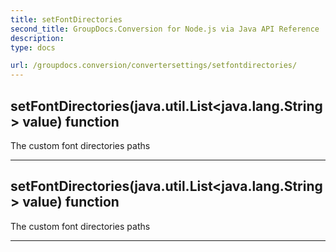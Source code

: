 ```yaml
---
title: setFontDirectories
second_title: GroupDocs.Conversion for Node.js via Java API Reference
description: 
type: docs

url: /groupdocs.conversion/convertersettings/setfontdirectories/
---
```


## setFontDirectories(java.util.List<java.lang.String> value)  function

 The custom font directories paths
 


---


## setFontDirectories(java.util.List<java.lang.String> value)  function

 The custom font directories paths
 


---


